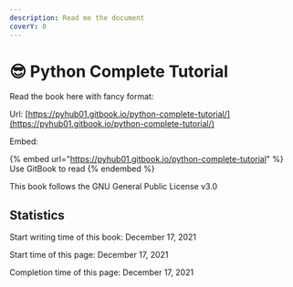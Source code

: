 ```yaml
---
description: Read me the document
coverY: 0
---
```


# 😎 Python Complete Tutorial

Read the book here with fancy format:

Url: [https://pyhub01.gitbook.io/python-complete-tutorial/](https://pyhub01.gitbook.io/python-complete-tutorial/)

Embed:

{% embed url="https://pyhub01.gitbook.io/python-complete-tutorial" %}
Use GitBook to read
{% endembed %}

This book follows the GNU General Public License v3.0

## Statistics

Start writing time of this book: December 17, 2021



Start time of this page: December 17, 2021

Completion time of this page: December 17, 2021
